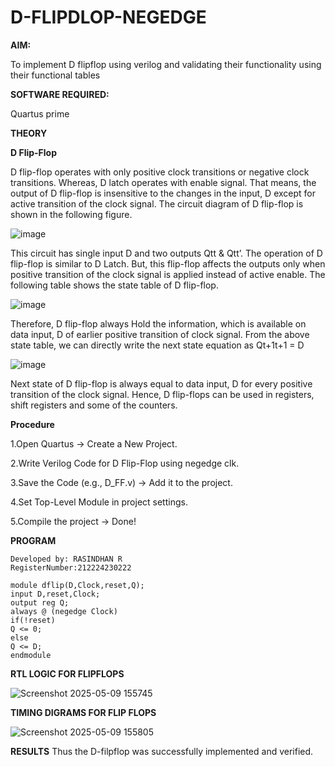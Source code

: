 # D-FLIPDLOP-NEGEDGE


**AIM:**

To implement  D flipflop using verilog and validating their functionality using their functional tables

**SOFTWARE REQUIRED:**

Quartus prime

**THEORY**

**D Flip-Flop**

D flip-flop operates with only positive clock transitions or negative clock transitions. Whereas, D latch operates with enable signal. That means, the output of D flip-flop is insensitive to the changes in the input, D except for active transition of the clock signal. The circuit diagram of D flip-flop is shown in the following figure.

![image](https://github.com/naavaneetha/D-FLIPDLOP-NEGEDGE/assets/154305477/48c81fe8-bc3f-40e7-95e2-519fc155ad51)

This circuit has single input D and two outputs Qtt & Qtt’. The operation of D flip-flop is similar to D Latch. But, this flip-flop affects the outputs only when positive transition of the clock signal is applied instead of active enable. The following table shows the state table of D flip-flop.

![image](https://github.com/naavaneetha/D-FLIPDLOP-NEGEDGE/assets/154305477/e5f3fda7-68ec-4a3a-a0a4-cf6f9cc4ab55)

Therefore, D flip-flop always Hold the information, which is available on data input, D of earlier positive transition of clock signal. From the above state table, we can directly write the next state equation as Qt+1t+1 = D

![image](https://github.com/naavaneetha/D-FLIPDLOP-NEGEDGE/assets/154305477/8592c0d8-2917-4142-91b9-d6c30dd891d2)

Next state of D flip-flop is always equal to data input, D for every positive transition of the clock signal. Hence, D flip-flops can be used in registers, shift registers and some of the counters.

**Procedure**

1.Open Quartus → Create a New Project.

2.Write Verilog Code for D Flip-Flop using negedge clk.

3.Save the Code (e.g., D_FF.v) → Add it to the project.

4.Set Top-Level Module in project settings.

5.Compile the project → Done!

**PROGRAM**
```
Developed by: RASINDHAN R
RegisterNumber:212224230222

module dflip(D,Clock,reset,Q);
input D,reset,Clock;
output reg Q;
always @ (negedge Clock)
if(!reset)
Q <= 0;
else
Q <= D;
endmodule

```

**RTL LOGIC FOR FLIPFLOPS**

![Screenshot 2025-05-09 155745](https://github.com/user-attachments/assets/a5ca6c45-832e-4b0c-8618-6baa79659d1a)


**TIMING DIGRAMS FOR FLIP FLOPS**

![Screenshot 2025-05-09 155805](https://github.com/user-attachments/assets/b782715d-33fa-4fc5-89d6-6d9f7f4d3393)

**RESULTS**
Thus the D-filpflop was successfully implemented and verified.
